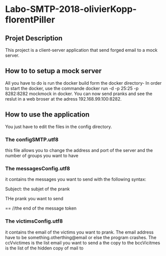 # Labo-SMTP-2018-olivierKopp-florentPiller

## Projet Description 

This project is a client-server application that send forged email to a mock server.

## How to to setup a mock server

All you have to do is run the docker build form the docker directory-
In order to start the docker, use the commande docker run -d -p 25:25  -p 8282:8282 mockmock in docker.
You can now send pranks and see the reslut in a web broser at the adress 192.168.99.100:8282.

## How to use the application

You just have to edit the files in the config directory.

### The configSMTP.utf8

this file allows you to change the address and port of the server and the number of groups you want to have

### The messagesConfig.utf8 
it contains the messages you want to send with the following syntax:

Subject: the subjet of the prank 

THe prank you want to send 

== //the end of the message token

### The victimsConfig.utf8

it contains the email of the victims you want to prank.
The email address have to be something.otherthing@email or else the program crashes.
The ccVvictimes is the list email you want to send a the copy to
the bccVicitmes is the list of the hidden copy of mail to 
